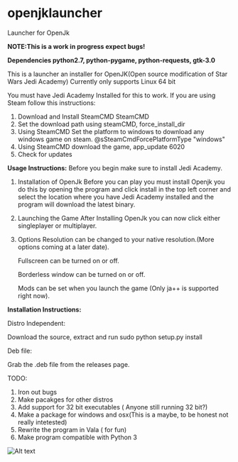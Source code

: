 # openjklauncher
Launcher for OpenJk

<b>NOTE:This is a work in progress expect bugs!</b>

<b>Dependencies python2.7, python-pygame, python-requests, gtk-3.0</b>


This is a launcher an installer for OpenJK(Open source modification of Star Wars Jedi Academy)
Currently only supports Linux 64 bit

You must have Jedi Academy Installed for this to work. 
If you are using Steam follow this instructions:


  1.  Download and Install SteamCMD SteamCMD
  2. Set the download path using steamCMD, force_install_dir
  3. Using SteamCMD Set the platform to windows to download any windows game on steam. @sSteamCmdForcePlatformType "windows"
  4. Using SteamCMD download the game, app_update 6020
  5. Check for updates
  
<b>Usage Instructions:</b>
  Before you begin make sure to install Jedi Academy.
  
  1. Installation of OpenJk
      Before you can play you must install Openjk you do this by opening the program and click install in the top left corner
      and select the location where you have Jedi Academy installed and the program will download the latest binary.
      
  2. Launching the Game
      After Installing OpenJk you can now click either singleplayer or multiplayer.
      
  3. Options
      Resolution can be changed to your native resolution.(More options coming at a later date).
      
      Fullscreen can be turned on or off.
      
      Borderless window can be turned on or off.
      
      Mods can be set when you launch the game (Only ja++ is supported right now).
      
  
  
  
  
  
  
<b>Installation Instructions:</b>

Distro Independent:

Download the source, extract and run sudo python setup.py install

Deb file:

Grab the .deb file from the releases page.







TODO:
  1. Iron out bugs
  2. Make pacakges for other distros
  3. Add support for 32 bit executables ( Anyone still running 32 bit?)
  4. Make a package for windows and osx(This is a maybe, to be honest not really intetested)
  5. Rewrite the program in Vala ( for fun)
  6. Make program compatible with Python 3

![Alt text](http://i.imgur.com/N1Zgzx1.png)

